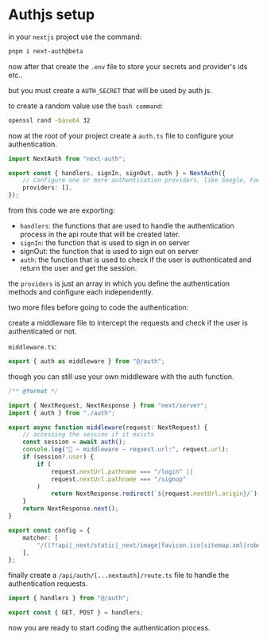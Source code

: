 <!-- @format -->

# Authjs setup

in your `nextjs` project use the command:

```powershell
pnpm i next-auth@beta
```

now after that create the `.env` file to store your secrets and provider's ids etc..

but you must create a `AUTH_SECRET` that will be used by auth js.

to create a random value use the `bash command`:

```bash
openssl rand -base64 32
```

now at the root of your project create a `auth.ts` file to configure your authentication.

```typescript
import NextAuth from "next-auth";

export const { handlers, signIn, signOut, auth } = NextAuth({
	// Configure one or more authentication providers, like Google, Facebook, GitHub, etc. or set the credentials
	providers: [],
});
```

from this code we are exporting:

- `handlers`: the functions that are used to handle the authentication process in the api route that will be created later.
- `signIn`: the function that is used to sign in on server
- signOut: the function that is used to sign out on server
- `auth`: the function that is used to check if the user is authenticated and return the user and get the session.

the `providers` is just an array in which you define the authentication methods and configure each independently.

two more files before going to code the authentication:

create a middleware file to intercept the requests and check if the user is authenticated or not.

`middleware.ts`:

```typescript
export { auth as middleware } from "@/auth";
```

though you can still use your own middleware with the auth function.

```typescript
/** @format */

import { NextRequest, NextResponse } from "next/server";
import { auth } from "./auth";

export async function middleware(request: NextRequest) {
	// accessing the session if it exists
	const session = await auth();
	console.log("🚀 ~ middleware ~ request.url:", request.url);
	if (session?.user) {
		if (
			request.nextUrl.pathname === "/login" ||
			request.nextUrl.pathname === "/signup"
		)
			return NextResponse.redirect(`${request.nextUrl.origin}/`);
	}
	return NextResponse.next();
}

export const config = {
	matcher: [
		"/((?!api|_next/static|_next/image|favicon.ico|sitemap.xml|robots.txt).*)",
	],
};
```

finally create a `/api/auth/[...nextauth]/route.ts` file to handle the authentication requests.

```typescript
import { handlers } from "@/auth";

export const { GET, POST } = handlers;
```

now you are ready to start coding the authentication process.
